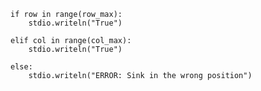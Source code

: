     if row in range(row_max):
        stdio.writeln("True")
        
    elif col in range(col_max):
        stdio.writeln("True")
    
    else:
        stdio.writeln("ERROR: Sink in the wrong position")
